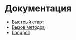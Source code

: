 # Документация
- [Быстрый старт](https://github.com/asyncvk/vkbee/blob/master/docs/quick_start.md)
- [Вызов методов](https://github.com/asyncvk/vkbee/blob/master/docs/methods_call.md)
- [Longpoll](https://github.com/asyncvk/vkbee/blob/master/docs/longpoll.md)